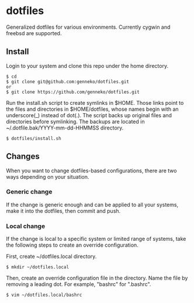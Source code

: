 # dotfiles
Generalized dotfiles for various environments.
Currently cygwin and freebsd are supported.

## Install
Login to your system and clone this repo under the home directory.
```
$ cd
$ git clone git@github.com:genneko/dotfiles.git
or
$ git clone https://github.com/genneko/dotfiles.git
```

Run the install.sh script to create symlinks in $HOME. Those links point to the files and directories in $HOME/dotfiles, whose names begin with an underscore(\_) instead of dot(.).
The script backs up original files and directories before symlinking. The backups are located in ~/.dotfile.bak/YYYY-mm-dd-HHMMSS directory.
```
$ dotfiles/install.sh
```

## Changes
When you want to change dotfiles-based configurations, there are two ways depending on your situation.

### Generic change
If the change is generic enough and can be applied to all your systems, make it into the dotfiles, then commit and push.

### Local change
If the change is local to a specific system or limited range of systems, take the following steps to create an override configuration.

First, create ~/dotfiles.local directory.
```
$ mkdir ~/dotfiles.local
```

Then, create an override configuration file in the directory.
Name the file by removing a leading dot. For example, "bashrc" for ".bashrc".
```
$ vim ~/dotfiles.local/bashrc
```
